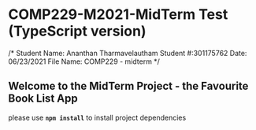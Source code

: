 # COMP229-M2021-MidTerm Test (TypeScript version)

/* Student Name: Ananthan Tharmavelautham
Student #:301175762 
Date: 06/23/2021
File Name: COMP229 - midterm
*/
## Welcome to the MidTerm Project - the Favourite Book List App

please use **`npm install`** to install project dependencies
